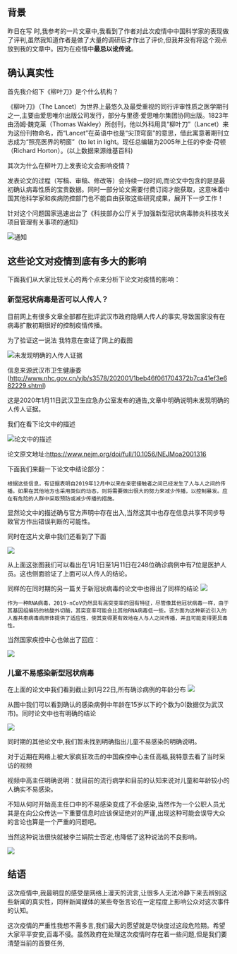 
## 背景
昨日在写 时,我参考的一片文章中,我看到了作者对此次疫情中中国科学家的表现做了评判,虽然我知道作者是做了大量的调研后才作出了评价,但我并没有将这个观点放到我的文章中。因为在疫情中**最忌以讹传讹**。

## 确认真实性

首先我介绍下《柳叶刀》是个什么机构？

《柳叶刀》（The Lancet）为世界上最悠久及最受重视的同行评审性质之医学期刊之一,主要由爱思唯尔出版公司发行，部分与里德·爱思唯尔集团协同出版。1823年由汤姆·魏克莱（Thomas Wakley）所创刊，他以外科用具“柳叶刀”（Lancet）来为这份刊物命名，而“Lancet”在英语中也是“尖顶穹窗”的意思，借此寓意著期刊立志成为“照亮医界的明窗”（to let in light。现任总编辑为2005年上任的李查·荷顿（Richard Horton）。(以上数据来源维基百科)

其次为什么在柳叶刀上发表论文会影响疫情？

发表论文的过程（写稿、审稿、修改等）会持续一段时间,而论文中包含的是是最初确认病毒性质的宝贵数据。同时一部分论文需要付费订阅才能获取，这意味着中国其他科学家和疾病防控部门也不能自由获取这些研究成果，展开下一步工作！

针对这个问题国家迅速出台了《科技部办公厅关于加强新型冠状病毒肺炎科技攻关项目管理有关事项的通知》

![通知](https://tva1.sinaimg.cn/large/006tNbRwgy1gbfjbkjl7yj30ja12naf2.jpg)

## 这些论文对疫情到底有多大的影响

下面我们从大家比较关心的两个点来分析下论文对疫情的影响：

### 新型冠状病毒是否可以人传人？

目前网上有很多文章全部都在批评武汉市政府隐瞒人传人的事实,导致国家没有在病毒扩散初期很好的控制疫情传播。

为了验证这一说法 我特意在查证了网上的截图

![未发现明确的人传人证据](https://tva1.sinaimg.cn/large/006tNbRwly1gbfjvpfwj8j31m605wjtm.jpg)

信息来源武汉市卫生健康委(http://www.nhc.gov.cn/yjb/s3578/202001/1beb46f061704372b7ca41ef3e682229.shtml)

这是2020年1月11日武汉卫生应急办公室发布的通告,文章中明确说明未发现明确的人传人证据。

我们在看下论文中的描述

![论文中的描述](https://tva1.sinaimg.cn/large/006tNbRwgy1gbfk338ee6j313s0osdmw.jpg)

论文原文地址:https://www.nejm.org/doi/full/10.1056/NEJMoa2001316

下面我们来翻一下论文中结论部分：

```
根据这些信息，有证据表明自2019年12月中以来在亲密接触者之间已经发生了人与人之间的传播。如果在其他地方也采用类似的动态，则将需要做出很大的努力来减少传播，以控制暴发。应在有危险的人群中采取预防或减少传播的措施。
```
显然论文中的描述确与官方声明中存在出入,当然这其中也存在信息共享不同步导致官方作出错误判断的可能性。

同时在这片文章中我们还看到了下面

![](https://tva1.sinaimg.cn/large/006tNbRwgy1gbfkbyh5quj31ae0qaqm5.jpg)

从上面这张图我们可以看出在1月1日至1月11日在248位确诊病例中有7位是医护人员。这也侧面验证了上面可以人传人的结论。

同样的在同时期的另一篇关于新冠状病毒的论文中也得出了同样的结论
![](https://tva1.sinaimg.cn/large/006tNbRwgy1gbfl0kyjtvj30x80bgacc.jpg)

```
作为一种RNA病毒，2019-nCoV仍然具有高突变率的固有特征，尽管像其他冠状病毒一样，由于其基因组编码的核酸外切酶，其突变率可能会比其他RNA病毒低一些。该方面为这种新近引入的人畜共患病毒病原体提供了适应性，使其变得更有效地在人与人之间传播，并且可能变得更具毒性。
```

当然国家疾控中心也做出了回应：

![](https://tva1.sinaimg.cn/large/006tNbRwgy1gbflxc1iy0j30xy0oith7.jpg)



### 儿童不易感染新型冠状病毒

在上面的论文中我们看到截止到1月22日,所有确诊病例的年龄分布
![](https://tva1.sinaimg.cn/large/006tNbRwgy1gbfkohp5o5j31aa0q2wxe.jpg)

从图中我们可以看到确认的感染病例中年龄在15岁以下的个数为0(数据仅为武汉市)。同时论文中也有明确的结论

![](https://tva1.sinaimg.cn/large/006tNbRwgy1gbfkrp10wyj31360iqn3r.jpg)

同时期的其他论文中,我们暂未找到明确指出儿童不易感染的明确说明。

对于近期在网络上被大家疯狂攻击的中国疾控中心主任高福,我特意去看了当时采访的视频

视频中高主任明确说明：就目前的流行病学和目前的认知来说对儿童和年龄较小的人确实不易感染。

不知从何时开始高主任口中的不易感染变成了不会感染,当然作为一个公职人员尤其是在向公众传达一下重要信息时应该保证绝对的严谨,出现这种可能会误导大众的言论也算是一个严重的问题吧。

当然这种说法很快就被李兰娟院士否定,也降低了这种说法的不良影响。

![](https://tva1.sinaimg.cn/large/006tNbRwgy1gbfmpbi06sj312k0jm7fr.jpg)


## 结语

这次疫情中,我最明显的感受是网络上漫天的流言,让很多人无法冷静下来去辨别这些新闻的真实性，同样新闻媒体的某些夸张言论在一定程度上影响公众对这次事件的认知。

这次疫情的严重性我想不需多言,我们最大的愿望就是尽快度过这段危险期。希望大家平平安安,百毒不侵。虽然政府在处理这次疫情时存在着一些问题,但是我们要清楚当前的首要任务,








